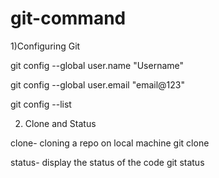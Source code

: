 # git-command
1)Configuring Git

git config --global user.name "Username"

git config --global user.email "email@123"

git config --list


2) Clone and Status
   
clone- cloning a repo on local machine
git clone <link>

status- display the status of the code
git status
